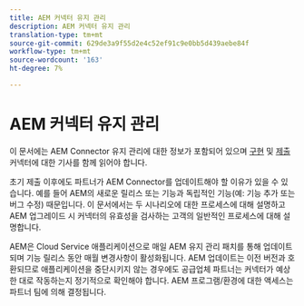 ```yaml
---
title: AEM 커넥터 유지 관리
description: AEM 커넥터 유지 관리
translation-type: tm+mt
source-git-commit: 629de3a9f55d2e4c52ef91c9e0bb5d439aebe84f
workflow-type: tm+mt
source-wordcount: '163'
ht-degree: 7%

---
```



AEM 커넥터 유지 관리
============================

이 문서에는 AEM Connector 유지 관리에 대한 정보가 포함되어 있으며 [구현](implement.md) 및 [제출](submit.md) 커넥터에 대한 기사를 함께 읽어야 합니다.

초기 제출 이후에도 파트너가 AEM Connector를 업데이트해야 할 이유가 있을 수 있습니다. 예를 들어 AEM의 새로운 릴리스 또는 기능과 독립적인 기능(예: 기능 추가 또는 버그 수정) 때문입니다. 이 문서에서는 두 시나리오에 대한 프로세스에 대해 설명하고 AEM 업그레이드 시 커넥터의 유효성을 검사하는 고객의 일반적인 프로세스에 대해 설명합니다.

AEM은 Cloud Service 애플리케이션으로 매일 AEM 유지 관리 패치를 통해 업데이트되며 기능 릴리스 동안 매월 변경사항이 활성화됩니다. AEM 업데이트는 이전 버전과 호환되므로 애플리케이션을 중단시키지 않는 경우에도 공급업체 파트너는 커넥터가 예상한 대로 작동하는지 정기적으로 확인해야 합니다. AEM 프로그램/환경에 대한 액세스는 파트너 팀에 의해 결정됩니다.